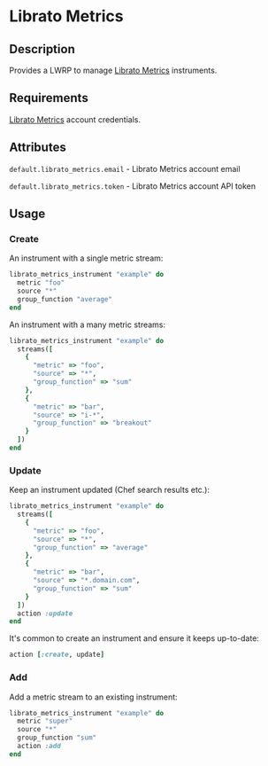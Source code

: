 # Librato Metrics

## Description

Provides a LWRP to manage [Librato Metrics](https://metrics.librato.com) instruments.

## Requirements

[Librato Metrics](https://metrics.librato.com) account credentials.

## Attributes

`default.librato_metrics.email` - Librato Metrics account email

`default.librato_metrics.token` - Librato Metrics account API token

## Usage

### Create

An instrument with a single metric stream:

``` ruby
librato_metrics_instrument "example" do
  metric "foo"
  source "*"
  group_function "average"
end
```

An instrument with a many metric streams:

``` ruby
librato_metrics_instrument "example" do
  streams([
    {
      "metric" => "foo",
      "source" => "*",
      "group_function" => "sum"
    },
    {
      "metric" => "bar",
      "source" => "i-*",
      "group_function" => "breakout"
    }
  ])
end
```

### Update

Keep an instrument updated (Chef search results etc.):

``` ruby
librato_metrics_instrument "example" do
  streams([
    {
      "metric" => "foo",
      "source" => "*",
      "group_function" => "average"
    },
    {
      "metric" => "bar",
      "source" => "*.domain.com",
      "group_function" => "sum"
    }
  ])
  action :update
end
```

It's common to create an instrument and ensure it keeps up-to-date:

``` ruby
action [:create, update]
```

### Add

Add a metric stream to an existing instrument:

``` ruby
librato_metrics_instrument "example" do
  metric "super"
  source "*"
  group_function "sum"
  action :add
end
```
